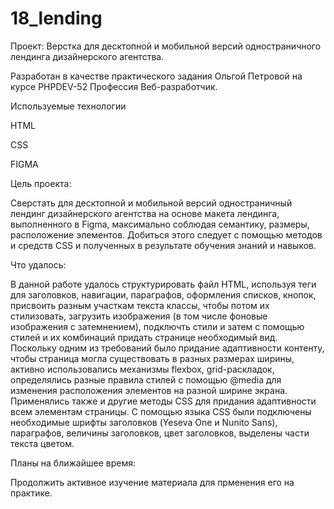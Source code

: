 # 18_lending
Проект: Верстка для десктопной и мобильной версий одностраничного лендинга дизайнерского агентства. 

Разработан в качестве практического задания Ольгой Петровой на курсе PHPDEV-52 Профессия Веб-разработчик.

Используемые технологии

HTML

CSS

FIGMA

Цель проекта:

Cверстать для десктопной и мобильной версий одностраничный лендинг дизайнерского агентства на основе макета лендинга, выполненного в Figma, максимально соблюдая семантику, размеры, расположение элементов. Добиться этого следует с помощью методов и средств CSS и полученных в результате обучения знаний и навыков.

Что удалось:

В данной работе удалось структурировать файл HTML, используя теги для заголовков, навигации, параграфов, оформления списков, кнопок, присвоить разным участкам текста классы, чтобы потом их стилизовать, загрузить изображения (в том числе фоновые изображения с затемнением), подключть стили и затем с помощью стилей и их комбинаций придать странице необходимый вид. Поскольку одним из требований было придание адаптивности контенту, чтобы страница могла существовать в разных размерах ширины, активно использовались механизмы flexbox, grid-раскладок, определялись разные правила стилей с помощью @media для изменения расположения элементов на разной ширине экрана. Применялись также и другие методы CSS для придания адаптивности всем элементам страницы.
С помощью языка CSS были подключены необходимые шрифты заголовков (Yeseva One и Nunito Sans), параграфов, величины заголовков, цвет заголовков, выделены части текста цветом.


Планы на ближайшее время:

Продолжить активное изучение материала для прменения его на практике.
